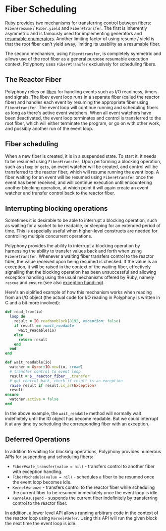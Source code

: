 # Fiber Scheduling

Ruby provides two mechanisms for transferring control between fibers:
`Fiber#resume` / `Fiber.yield` and `Fiber#transfer`. The first is inherently asymmetric and is famously used
for implementing generators and [resumable enumerators](https://blog.appsignal.com/2018/11/27/ruby-magic-fibers-and-enumerators-in-ruby.html).
Another limiting factor of using resume / yield is that the root fiber can't
yield away, limiting its usability as a resumable fiber.

The second mechanism, using `Fiber#transfer`, is completely symmetric and allows
use of the root fiber as a general purpose resumable execution context.
Polyphony uses `Fiber#transfer` exclusively for scheduling fibers.

## The Reactor Fiber

Polyphony relies on [libev](http://software.schmorp.de/pkg/libev.html) for
handling events such as I/O readiness, timers and signals. The libev event loop
runs in a separate fiber (called the reactor fiber) and handles each event by 
resuming the appropriate fiber using `Fiber#transfer`. The event loop will 
continue running and scheduling fibers as long as there's active event watchers.
When all event watchers have been deactivated, the event loop terminates and
control is  transferred to the root fiber, which will either terminate the
program, or go on with other work, and possibly another run of the event loop.

## Fiber scheduling

When a new fiber is created, it is in a suspended state. To start it, it needs
to be resumed using `Fiber#transfer`. Upon performing a blocking operation, such
as `sleep` or `gets`, an event watcher will be created, and control will be
transferred to the reactor fiber, which will resume running the event loop. A
fiber waiting for an event will be resumed using `Fiber#transfer` once the event
has been received, and will continue execution until encountering another
blocking operation, at which point it will again create an event watcher and
transfer control back to the reactor fiber.

## Interrupting blocking operations

Sometimes it is desirable to be able to interrupt a blocking operation, such as
waiting for a socket to be readable, or sleeping for an extended period of time.
This is especially useful when higher-level constructs are needed for
controlling multiple concurrent operations.

Polyphony provides the ability to interrupt a blocking operation by harnessing
the ability to transfer values back and forth when using `Fiber#transfer`.
Whenever a waiting fiber transfers control to the reactor fiber, the value 
received upon being resumed is checked. If the value is an exception, it will
be raised in the context of the waiting fiber, effectively signalling that the
blocking operation has been unsuccessful and allowing exception handling using
the usual mechanisms offered by Ruby, namely `rescue` and `ensure` (see also
[exception handling](./exception-handling.md)).

Here's an siplified example of how this mechanism works when reading from an I/O
object (the actual code for I/O reading in Polyphony is written in C and a bit
more involved):

```ruby
def read_from(io)
  loop do
    result = IO.readnonblock(8192, exception: false)
    if result == :wait_readable
      wait_readable(io)
    else
      return result
    end
  end
end

def wait_readable(io)
  watcher = Gyro::IO.new(io, :read)
  # transfer control to event loop
  result = $__reactor_fiber__.transfer
  # got control back, check if result is an exception
  raise result if result.is_a?(Exception)
  result
ensure
  watcher.active = false
end
```

In the above example, the `wait_readable` method will normally wait indefinitely
until the IO object has become readable. But we could interrupt it at any time
by scheduling the corresponding fiber with an exception.

## Deferred Operations

In addition to waiting for blocking operations, Polyphony provides numerous APIs 
for suspending and scheduling fibers:

- `Fiber#safe_transfer(value = nil)` - transfers control to another fiber with
  exception handling.
- `Fiber#schedule(value = nil)` - schedules a fiber to be resumed once the
  event loop becomes idle.
- `Kernel#snooze` - transfers control to the reactor fiber while scheduling the
  current fiber to be resumed immediately once the event loop is idle.
- `Kernel#suspend` - suspends the current fiber indefinitely by transferring
  control to the reactor fiber.

In addition, a lower level API allows running arbitrary code in the context of
the reactor loop using `Kernel#defer`. Using this API will run the given block
the next time the event loop is idle.
